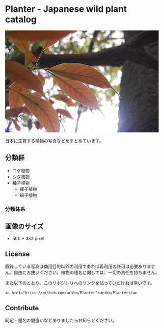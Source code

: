 Planter - Japanese wild plant catalog
======

<img src="https://raw.githubusercontent.com/uribo/Planter/master/ANGIOSPERMAE/FAGACEAE/Quercus%20acuta%20アカガシ/DSC_5275.JPG">

日本に生育する植物の写真などをまとめています。

## 分類群

* コケ植物
* シダ植物
* 種子植物
    * 裸子植物
    * 被子植物

### 分類体系

## 画像のサイズ

* 500 \* 332 pixel

## License

収録している写真は商用目的以外の利用であれば再利用の許可は必要ありません。自由にお使いください。植物の種名に関しては、一切の責任を持ちません。

また以下のとおり、このリポジトリへのリンクを貼っていだければ幸いです。

```
<a href="https://github.com/uribo/Planter">uribo/Planter</a> 
```

## Contribute

同定・種名の間違いなどありましたらお知らせください。